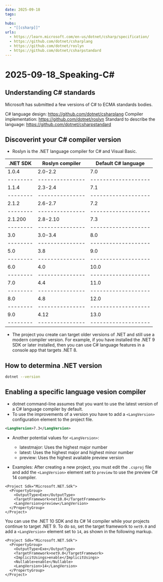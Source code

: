 ```yaml
---
date: 2025-09-18
tags:
  -
hubs:
  - "[[csharp]]"
urls:
  - https://learn.microsoft.com/en-us/dotnet/csharp/specification/
  - https://github.com/dotnet/csharplang
  - https://github.com/dotnet/roslyn
  - https://github.com/dotnet/csharpstandard
---
```

# 2025-09-18_Speaking-C#

## Understanding C# standards
Microsoft has submitted a few versions of C# to ECMA standards bodies.

C# language design: https://github.com/dotnet/csharplang
Compiler implementation: https://github.com/dotnet/roslyn
Standard to describe the language: https://github.com/dotnet/csharpstandard

## Discoverint your C# compiler version
- Roslyn is the .NET language compiler for C# and Visual Basic.

|.NET SDK|Roslyn compiler|Default C# language|
|--------|---------------|-------------------|
|1.0.4   |2.0-2.2        |7.0                |
|--------|---------------|-------------------|
|1.1.4   |2.3-2.4        |7.1                |
|--------|---------------|-------------------|
|2.1.2   |2.6-2.7        |7.2                |
|--------|---------------|-------------------|
|2.1.200 |2.8-2.10       |7.3                |
|--------|---------------|-------------------|
|3.0     |3.0-3.4        |8.0                |
|--------|---------------|-------------------|
|5.0     |3.8            |9.0                |
|--------|---------------|-------------------|
|6.0     |4.0            |10.0               |
|--------|---------------|-------------------|
|7.0     |4.4            |11.0               |
|--------|---------------|-------------------|
|8.0     |4.8            |12.0               |
|--------|---------------|-------------------|
|9.0     |4.12           |13.0               |
|--------|---------------|-------------------|

- The project you create can target older versions of .NET and still use a modern compiler version. For example, if you have installed the .NET 9 SDK or later installed, then you can use C# language features in a console app that targets .NET 8.

## How to determina .NET version

```sh
dotnet --version
```

## Enabling a specific language vesion compiler
- dotnet command-line assumes that you want to use the latest version of a C# language compiler by default.
- To use the improvements of a version you have to add a `<LangVersion>` configuration element to the project file.

```xml
<LangVersion>7.3</LangVersion>
```

- Another potential values for `<LangVersion>`:
    - latestmajor: Uses the highest major number
    - latest: Uses the highest major and highest minor number
    - preview: Uses the highest available preview version

- Examples: 
After creating a new project, you must edit the `.csproj` file and add the `<LangVersion>` element set to `preview` to use the preview C# 14 compiler.

```csproj
<Project Sdk="Microsoft.NET.Sdk">
  <PropertyGroup>
    <OutputType>Exe</OutputType>
    <TargetFramework>net10.0</TargetFramework>
    <LangVersion>preview</LangVersion>
  </PropertyGroup>
</Project>
```

You can use the .NET 10 SDK and its C# 14 compiler while your projects continue to target .NET 9. To do so, set the target framework to `net9.0` and add a `<LangVersion>` element set to `14`, as shown in the following markup.

```csproj
<Project Sdk="Microsoft.NET.Sdk">
  <PropertyGroup>
    <OutputType>Exe</OutputType>
    <TargetFramework>net9.0</TargetFramework>
    <ImplicitUsings>enable</ImplicitUsings>
    <Nullable>enable</Nullable>
    <LangVersion>14</LangVersion>
  </PropertyGroup>
</Project>
```

